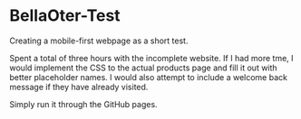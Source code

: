 # BellaOter-Test
Creating a mobile-first webpage as a short test.

Spent a total of three hours with the incomplete website. If I had more tme, I would implement 
the CSS to the actual products page and fill it out with better placeholder names. I would also
attempt to include a welcome back message if they have already visited.

Simply run it through the GitHub pages.